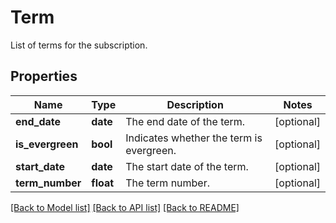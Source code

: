 # Term

List of terms for the subscription. 
## Properties
Name | Type | Description | Notes
------------ | ------------- | ------------- | -------------
**end_date** | **date** | The end date of the term.  | [optional] 
**is_evergreen** | **bool** | Indicates whether the term is evergreen.  | [optional] 
**start_date** | **date** | The start date of the term.  | [optional] 
**term_number** | **float** | The term number.  | [optional] 

[[Back to Model list]](../README.md#documentation-for-models) [[Back to API list]](../README.md#documentation-for-api-endpoints) [[Back to README]](../README.md)


